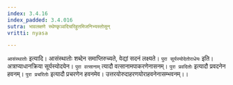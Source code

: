```yaml
---
index: 3.4.16
index_padded: 3.4.016
sutra: भावलक्षणे स्थेण्कृञ्वदिचरिहुतमिजनिभ्यस्तोसुन्
vritti: nyasa

---
```

`आसंस्थातोः` इत्यादि। आसंस्थातोः शब्देन समाप्तिरुच्यते, वेद्यां सदनं लक्ष्यते। `पुरा सूर्यस्योदेतोराधेयः` इति। अत्राप्याधानक्रिया सूर्यस्योदयेन। `पुरा वत्सानाम्` त्यादौ वत्सानामपाकरणेनासनम्। `पुरा प्रवदितोः` इत्यादौ प्रवदनेन हवनम्। `पुरा प्रचरितोः` इत्यादौ प्रचरणेन हवनमेव। उत्तरयोरुदाहरणयोराहवनेनासम्भवनम्।।